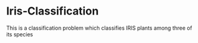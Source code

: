 # Iris-Classification
This is a classification problem which classifies IRIS plants among three of its species
